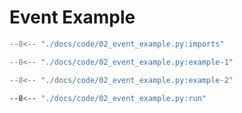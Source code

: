 # Event Example

```py linenums="1"
--8<-- "./docs/code/02_event_example.py:imports"
```



```py linenums="1"
--8<-- "./docs/code/02_event_example.py:example-1"
```


```py linenums="1"
--8<-- "./docs/code/02_event_example.py:example-2"
```


```bash
--8<-- "./docs/code/02_event_example.py:run"
```